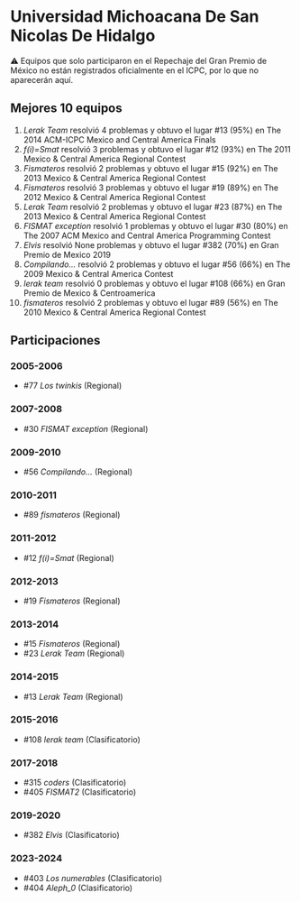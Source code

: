 # Universidad Michoacana De San Nicolas De Hidalgo

:warning: Equipos que solo participaron en el Repechaje del Gran Premio de México no están registrados oficialmente en el ICPC, por lo que no aparecerán aquí.

## Mejores 10 equipos

1. _Lerak Team_ resolvió 4 problemas y obtuvo el lugar #13 (95%) en The 2014 ACM-ICPC Mexico and Central America Finals
1. _f(i)=Smat_ resolvió 3 problemas y obtuvo el lugar #12 (93%) en The 2011 Mexico & Central America Regional Contest
1. _Fismateros_ resolvió 2 problemas y obtuvo el lugar #15 (92%) en The 2013 Mexico & Central America Regional Contest
1. _Fismateros_ resolvió 3 problemas y obtuvo el lugar #19 (89%) en The 2012 Mexico & Central America Regional Contest
1. _Lerak Team_ resolvió 2 problemas y obtuvo el lugar #23 (87%) en The 2013 Mexico & Central America Regional Contest
1. _FISMAT exception_ resolvió 1 problemas y obtuvo el lugar #30 (80%) en The 2007 ACM Mexico and Central America Programming Contest
1. _Elvis_ resolvió None problemas y obtuvo el lugar #382 (70%) en Gran Premio de Mexico 2019
1. _Compilando..._ resolvió 2 problemas y obtuvo el lugar #56 (66%) en The 2009 Mexico & Central America Contest
1. _lerak team_ resolvió 0 problemas y obtuvo el lugar #108 (66%) en Gran Premio de Mexico & Centroamerica
1. _fismateros_ resolvió 2 problemas y obtuvo el lugar #89 (56%) en The 2010 Mexico & Central America Regional Contest

## Participaciones

### 2005-2006

- #77 _Los twinkis_ (Regional)

### 2007-2008

- #30 _FISMAT exception_ (Regional)

### 2009-2010

- #56 _Compilando..._ (Regional)

### 2010-2011

- #89 _fismateros_ (Regional)

### 2011-2012

- #12 _f(i)=Smat_ (Regional)

### 2012-2013

- #19 _Fismateros_ (Regional)

### 2013-2014

- #15 _Fismateros_ (Regional)
- #23 _Lerak Team_ (Regional)

### 2014-2015

- #13 _Lerak Team_ (Regional)

### 2015-2016

- #108 _lerak team_ (Clasificatorio)

### 2017-2018

- #315 _coders_ (Clasificatorio)
- #405 _FISMAT2_ (Clasificatorio)

### 2019-2020

- #382 _Elvis_ (Clasificatorio)

### 2023-2024

- #403 _Los numerables_ (Clasificatorio)
- #404 _Aleph_0_ (Clasificatorio)



